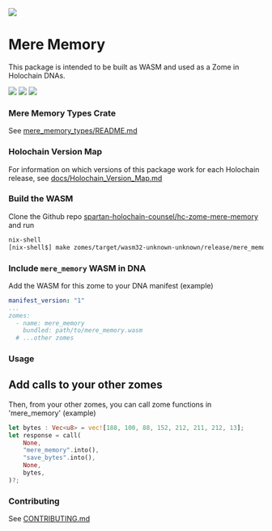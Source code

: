 [![](https://img.shields.io/crates/v/mere_memory_types?style=flat-square)](https://crates.io/crates/mere_memory_types)

# Mere Memory
This package is intended to be built as WASM and used as a Zome in Holochain DNAs.


[![](https://img.shields.io/github/issues-raw/spartan-holochain-counsel/hc-zome-mere-memory?style=flat-square)](https://github.com/spartan-holochain-counsel/hc-zome-mere-memory/issues)
[![](https://img.shields.io/github/issues-closed-raw/spartan-holochain-counsel/hc-zome-mere-memory?style=flat-square)](https://github.com/spartan-holochain-counsel/hc-zome-mere-memory/issues?q=is%3Aissue+is%3Aclosed)
[![](https://img.shields.io/github/issues-pr-raw/spartan-holochain-counsel/hc-zome-mere-memory?style=flat-square)](https://github.com/spartan-holochain-counsel/hc-zome-mere-memory/pulls)


### Mere Memory Types Crate
See [mere_memory_types/README.md](mere_memory_types/README.md)


### Holochain Version Map
For information on which versions of this package work for each Holochain release, see
[docs/Holochain_Version_Map.md](docs/Holochain_Version_Map.md)


### Build the WASM
Clone the Github repo
[spartan-holochain-counsel/hc-zome-mere-memory](https://github.com/spartan-holochain-counsel/hc-zome-mere-memory) and run

```bash
nix-shell
[nix-shell$] make zomes/target/wasm32-unknown-unknown/release/mere_memory.wasm
```


### Include `mere_memory` WASM in DNA
Add the WASM for this zome to your DNA manifest (example)

```yaml
manifest_version: "1"
...
zomes:
  - name: mere_memory
    bundled: path/to/mere_memory.wasm
  # ...other zomes
```


### Usage

## Add calls to your other zomes
Then, from your other zomes, you can call zome functions in 'mere_memory' (example)

```rust
let bytes : Vec<u8> = vec![188, 100, 88, 152, 212, 211, 212, 13];
let response = call(
    None,
    "mere_memory".into(),
    "save_bytes".into(),
    None,
    bytes,
)?;
```


### Contributing

See [CONTRIBUTING.md](CONTRIBUTING.md)
